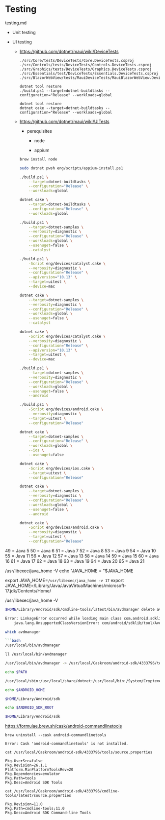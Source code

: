 # Testing

testing.md

*   Unit testing

*   UI testing

    *   https://github.com/dotnet/maui/wiki/DeviceTests

        ```
        ./src/Core/tests/DeviceTests/Core.DeviceTests.csproj
        ./src/Controls/tests/DeviceTests/Controls.DeviceTests.csproj
        ./src/Graphics/tests/DeviceTests/Graphics.DeviceTests.csproj
        ./src/Essentials/test/DeviceTests/Essentials.DeviceTests.csproj
        ./src/BlazorWebView/tests/MauiDeviceTests/MauiBlazorWebView.DeviceTests.csproj
        ```

        
        ```pwsh
        dotnet tool restore
        ./build.ps1 --target=dotnet-buildtasks --configuration="Release" --workloads=global
        ```

        ```pwsh
        dotnet tool restore
        dotnet cake --target=dotnet-buildtasks --configuration="Release" --workloads=global
        ```

    *   https://github.com/dotnet/maui/wiki/UITests

        *   perequisites

            *   node

            *   appium

        ```bash
        brew install node
        ```

        ```bash
        sudo dotnet pwsh eng/scripts/appium-install.ps1   
        ```

        ```bash
        ./build.ps1 \
            --target=dotnet-buildtasks \
            --configuration="Release" \
            --workloads=global
        ```

        ```bash
        dotnet cake \
            --target=dotnet-buildtasks \
            --configuration="Release" \
            --workloads=global
        ```

        ```bash
        ./build.ps1 \
            --target=dotnet-samples \
            --verbosity=diagnostic \
            --configuration="Release" \
            --workloads=global \
            --usenuget=false \
            --catalyst

        ./build.ps1 \
            -Script eng/devices/catalyst.cake \
            --verbosity=diagnostic \
            --configuration="Release" \
            --apiversion="10.13" \
            --target=uitest \
            --device=mac
        ```

        ```bash
        dotnet cake \
            --target=dotnet-samples \
            --verbosity=diagnostic \
            --configuration="Release" \
            --workloads=global \
            --usenuget=false \
            --catalyst

        dotnet cake \
            -Script eng/devices/catalyst.cake \
            --verbosity=diagnostic \
            --configuration="Release" \
            --apiversion="10.13" \
            --target=uitest \
            --device=mac
        ```


        ```bash
        ./build.ps1 \
            --target=dotnet-samples \
            --verbosity=diagnostic \
            --configuration="Release" \
            --workloads=global \
            --usenuget=false \
            --android

        ./build.ps1 \
            -Script eng/devices/android.cake \
            --verbosity=diagnostic \
            --target=uitest \
            --configuration="Release"
        ```


        ```bash
        dotnet cake \
            --target=dotnet-samples \
            --configuration="Release" \
            --workloads=global \
            --ios \
            --usenuget=false

        dotnet cake \
            -Script eng/devices/ios.cake \
            --target=uitest \
            --configuration="Release"
        ```

        ```bash
        dotnet cake \
            --target=dotnet-samples \
            --verbosity=diagnostic \
            --configuration="Release" \
            --workloads=global \
            --usenuget=false \
            --android

        dotnet cake \
            -Script eng/devices/android.cake \
            --verbosity=diagnostic \
            --target=uitest \
            --configuration="Release"
        ```




49 = Java 5
50 = Java 6
51 = Java 7
52 = Java 8
53 = Java 9
54 = Java 10
55 = Java 11
56 = Java 12
57 = Java 13
58 = Java 14
59 = Java 15
60 = Java 16
61 = Java 17
62 = Java 18
63 = Java 19
64 = Java 20
65 = Java 21

/usr/libexec/java_home -V
echo "JAVA_HOME            = "$JAVA_HOME

export JAVA_HOME=`/usr/libexec/java_home -v 17`
export JAVA_HOME=/Library/Java/JavaVirtualMachines/microsoft-17.jdk/Contents/Home/

/usr/libexec/java_home -V


```bash
$HOME/Library/Android/sdk/cmdline-tools/latest/bin/avdmanager delete avd -n DEVICE_TESTS_EMULATOR
```

```bash
Error: LinkageError occurred while loading main class com.android.sdklib.tool.AvdManagerCli
	java.lang.UnsupportedClassVersionError: com/android/sdklib/tool/AvdManagerCli has been compiled by a more recent version of the Java Runtime (class file version 61.0), this version of the Java Runtime only recognizes class file versions up to 55.0
```


```bash
which avdmanager

```bash
/usr/local/bin/avdmanager
```


```bash
ll /usr/local/bin/avdmanager 
```

```bash
/usr/local/bin/avdmanager -> /usr/local/Caskroom/android-sdk/4333796/tools/bin/avdmanager
```

```bash
echo $PATH
```

```bash
/usr/local/sbin:/usr/local/share/dotnet:/usr/local/bin:/System/Cryptexes/App/usr/bin:/usr/bin:/bin:/usr/sbin:/sbin:/var/run/com.apple.security.cryptexd/codex.system/bootstrap/usr/local/bin:/var/run/com.apple.security.cryptexd/codex.system/bootstrap/usr/bin:/var/run/com.apple.security.cryptexd/codex.system/bootstrap/usr/appleinternal/bin:/Library/Apple/usr/bin:/usr/local/share/dotnet:~/.dotnet/tools:/Library/Frameworks/Mono.framework/Versions/Current/Commands:$HOME/.dotnet/tools:$HOME/.dotnet/tools/:/usr/local/share/dotnet:$HOME/.dotnet/tools/:/usr/local/bin/pwsh:/Applications/Visual Studio Code.app/Contents/Resources/app/bin:/usr/local/share/dotnet
```

```bash
echo $ANDROID_HOME
```

```bash
$HOME/Library/Android/sdk
```

```bash
echo $ANDROID_SDK_ROOT
```

```bash
$HOME/Library/Android/sdk
```


https://formulae.brew.sh/cask/android-commandlinetools

```
brew uninstall --cask android-commandlinetools
```

```
Error: Cask 'android-commandlinetools' is not installed.
```


```
cat /usr/local/Caskroom/android-sdk/4333796/tools/source.properties
```

```
Pkg.UserSrc=false
Pkg.Revision=26.1.1
Platform.MinPlatformToolsRev=20
Pkg.Dependencies=emulator
Pkg.Path=tools
Pkg.Desc=Android SDK Tools
```

```
cat /usr/local/Caskroom/android-sdk/4333796/cmdline-tools/latest/source.properties 
```

```
Pkg.Revision=11.0
Pkg.Path=cmdline-tools;11.0
Pkg.Desc=Android SDK Command-line Tools
```